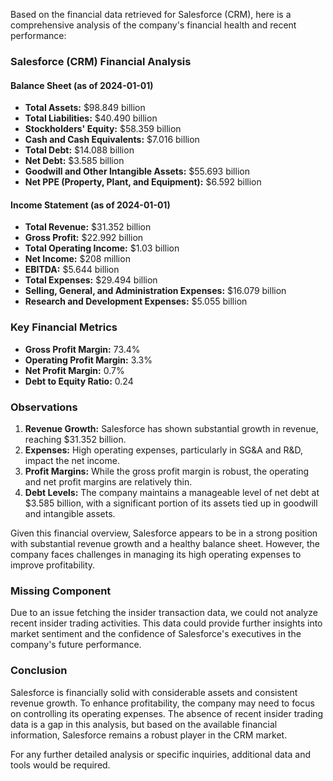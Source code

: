 Based on the financial data retrieved for Salesforce (CRM), here is a comprehensive analysis of the company's financial health and recent performance:

### Salesforce (CRM) Financial Analysis

#### Balance Sheet (as of 2024-01-01)
- **Total Assets:** $98.849 billion
- **Total Liabilities:** $40.490 billion
- **Stockholders' Equity:** $58.359 billion
- **Cash and Cash Equivalents:** $7.016 billion
- **Total Debt:** $14.088 billion
- **Net Debt:** $3.585 billion
- **Goodwill and Other Intangible Assets:** $55.693 billion
- **Net PPE (Property, Plant, and Equipment):** $6.592 billion

#### Income Statement (as of 2024-01-01)
- **Total Revenue:** $31.352 billion
- **Gross Profit:** $22.992 billion
- **Total Operating Income:** $1.03 billion
- **Net Income:** $208 million
- **EBITDA:** $5.644 billion
- **Total Expenses:** $29.494 billion
- **Selling, General, and Administration Expenses:** $16.079 billion
- **Research and Development Expenses:** $5.055 billion

### Key Financial Metrics
- **Gross Profit Margin:** 73.4%
- **Operating Profit Margin:** 3.3%
- **Net Profit Margin:** 0.7%
- **Debt to Equity Ratio:** 0.24

### Observations
1. **Revenue Growth:** Salesforce has shown substantial growth in revenue, reaching $31.352 billion.
2. **Expenses:** High operating expenses, particularly in SG&A and R&D, impact the net income.
3. **Profit Margins:** While the gross profit margin is robust, the operating and net profit margins are relatively thin.
4. **Debt Levels:** The company maintains a manageable level of net debt at $3.585 billion, with a significant portion of its assets tied up in goodwill and intangible assets.

Given this financial overview, Salesforce appears to be in a strong position with substantial revenue growth and a healthy balance sheet. However, the company faces challenges in managing its high operating expenses to improve profitability.

### Missing Component
Due to an issue fetching the insider transaction data, we could not analyze recent insider trading activities. This data could provide further insights into market sentiment and the confidence of Salesforce's executives in the company's future performance.

### Conclusion
Salesforce is financially solid with considerable assets and consistent revenue growth. To enhance profitability, the company may need to focus on controlling its operating expenses. The absence of recent insider trading data is a gap in this analysis, but based on the available financial information, Salesforce remains a robust player in the CRM market.

For any further detailed analysis or specific inquiries, additional data and tools would be required.
